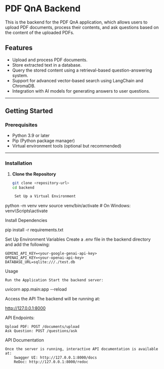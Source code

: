 # PDF QnA Backend

This is the backend for the PDF QnA application, which allows users to upload PDF documents, process their contents, and ask questions based on the content of the uploaded PDFs.

## Features

- Upload and process PDF documents.
- Store extracted text in a database.
- Query the stored content using a retrieval-based question-answering system.
- Support for advanced vector-based search using LangChain and ChromaDB.
- Integration with AI models for generating answers to user questions.

---

## Getting Started

### Prerequisites

- Python 3.9 or later
- Pip (Python package manager)
- Virtual environment tools (optional but recommended)

---

### Installation

1. **Clone the Repository**
   ```bash
   git clone <repository-url>
   cd backend

    Set Up a Virtual Environment

python -m venv venv
source venv/bin/activate  # On Windows: venv\Scripts\activate

Install Dependencies

pip install -r requirements.txt

Set Up Environment Variables Create a .env file in the backend directory and add the following:

    GEMINI_API_KEY=<your-google-genai-api-key>
    OPENAI_API_KEY=<your-openai-api-key>
    DATABASE_URL=sqlite:///./test.db

Usage

    Run the Application Start the backend server:

uvicorn app.main:app --reload

Access the API The backend will be running at:

http://127.0.0.1:8000

API Endpoints:

    Upload PDF: POST /documents/upload
    Ask Question: POST /questions/ask

API Documentation

    Once the server is running, interactive API documentation is available at:
        Swagger UI: http://127.0.0.1:8000/docs
        ReDoc: http://127.0.0.1:8000/redoc